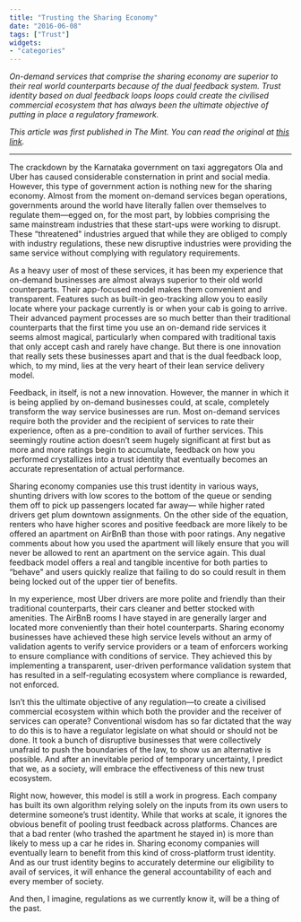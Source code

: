 ```yaml
---
title: "Trusting the Sharing Economy"
date: "2016-06-08"
tags: ["Trust"]
widgets: 
- "categories"
---
```


*On-demand services that comprise the sharing economy are superior to their real world counterparts because of the dual feedback system. Trust identity based on dual feedback loops loops could create the civilised commercial ecosystem that has always been the ultimate objective of putting in place a regulatory framework.*
<!--more-->
*This article was first published in The Mint. You can read the original at [this link](https://www.livemint.com/Opinion/M0bICogjjyStm8aSbyaRtK/Trusting-the-sharing-economy.html).*

---

The crackdown by the Karnataka government on taxi aggregators Ola and Uber has caused considerable consternation in print and social media. However, this type of government action is nothing new for the sharing economy. Almost from the moment on-demand services began operations, governments around the world have literally fallen over themselves to regulate them—egged on, for the most part, by lobbies comprising the same mainstream industries that these start-ups were working to disrupt. These “threatened" industries argued that while they are obliged to comply with industry regulations, these new disruptive industries were providing the same service without complying with regulatory requirements.

As a heavy user of most of these services, it has been my experience that on-demand businesses are almost always superior to their old world counterparts. Their app-focused model makes them convenient and transparent. Features such as built-in geo-tracking allow you to easily locate where your package currently is or when your cab is going to arrive. Their advanced payment processes are so much better than their traditional counterparts that the first time you use an on-demand ride services it seems almost magical, particularly when compared with traditional taxis that only accept cash and rarely have change. But there is one innovation that really sets these businesses apart and that is the dual feedback loop, which, to my mind, lies at the very heart of their lean service delivery model.

Feedback, in itself, is not a new innovation. However, the manner in which it is being applied by on-demand businesses could, at scale, completely transform the way service businesses are run. Most on-demand services require both the provider and the recipient of services to rate their experience, often as a pre-condition to avail of further services. This seemingly routine action doesn’t seem hugely significant at first but as more and more ratings begin to accumulate, feedback on how you performed crystallizes into a trust identity that eventually becomes an accurate representation of actual performance.

Sharing economy companies use this trust identity in various ways, shunting drivers with low scores to the bottom of the queue or sending them off to pick up passengers located far away— while higher rated drivers get plum downtown assignments. On the other side of the equation, renters who have higher scores and positive feedback are more likely to be offered an apartment on AirBnB than those with poor ratings. Any negative comments about how you used the apartment will likely ensure that you will never be allowed to rent an apartment on the service again. This dual feedback model offers a real and tangible incentive for both parties to “behave" and users quickly realize that failing to do so could result in them being locked out of the upper tier of benefits.

In my experience, most Uber drivers are more polite and friendly than their traditional counterparts, their cars cleaner and better stocked with amenities. The AirBnB rooms I have stayed in are generally larger and located more conveniently than their hotel counterparts. Sharing economy businesses have achieved these high service levels without an army of validation agents to verify service providers or a team of enforcers working to ensure compliance with conditions of service. They achieved this by implementing a transparent, user-driven performance validation system that has resulted in a self-regulating ecosystem where compliance is rewarded, not enforced.

Isn’t this the ultimate objective of any regulation—to create a civilised commercial ecosystem within which both the provider and the receiver of services can operate? Conventional wisdom has so far dictated that the way to do this is to have a regulator legislate on what should or should not be done. It took a bunch of disruptive businesses that were collectively unafraid to push the boundaries of the law, to show us an alternative is possible. And after an inevitable period of temporary uncertainty, I predict that we, as a society, will embrace the effectiveness of this new trust ecosystem.

Right now, however, this model is still a work in progress. Each company has built its own algorithm relying solely on the inputs from its own users to determine someone’s trust identity. While that works at scale, it ignores the obvious benefit of pooling trust feedback across platforms. Chances are that a bad renter (who trashed the apartment he stayed in) is more than likely to mess up a car he rides in. Sharing economy companies will eventually learn to benefit from this kind of cross-platform trust identity. And as our trust identity begins to accurately determine our eligibility to avail of services, it will enhance the general accountability of each and every member of society.

And then, I imagine, regulations as we currently know it, will be a thing of the past.
